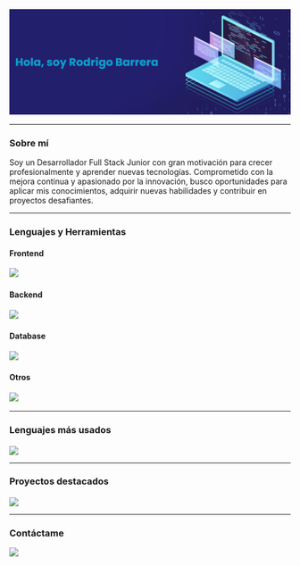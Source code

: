 <a href="#">
<img src="https://github.com/rod-barrera/rod-barrera/blob/main/banner.png" />
</a>

---

### Sobre mí

Soy un Desarrollador Full Stack Junior con gran motivación para crecer profesionalmente y aprender nuevas tecnologías. Comprometido con la mejora continua y apasionado por la innovación, busco oportunidades para aplicar mis conocimientos, adquirir nuevas habilidades y contribuir en proyectos desafiantes.

---

### Lenguajes y Herramientas
#### Frontend
<a href="#">
<img src="https://skillicons.dev/icons?i=js,react,bootstrap,html,css"  />
</a>

#### Backend
<a href="#">
<img src="https://skillicons.dev/icons?i=python,django,flask"  />
</a>

#### Database
<a href="#">
<img src="https://skillicons.dev/icons?i=postgresql,mysql"  />
</a>

#### Otros
<a href="#">
<img src="https://skillicons.dev/icons?i=nodejs,git,github"  />
</a>

---

### Lenguajes más usados
<a href="#">
<img align="center" src="https://github-readme-stats.vercel.app/api/top-langs/?username=rod-barrera&layout=compact"/>
</a>

---

### Proyectos destacados
<a href="https://github.com/rod-barrera/linkly">
<img align="center" src="https://github-readme-stats.vercel.app/api/pin/?username=rod-barrera&repo=linkly"/>
</a>

---

### Contáctame
<a href="https://www.linkedin.com/in/rod-barrera">
<img align="left" height="30px" src="https://img.shields.io/badge/Linkedin-blue?style=for-the-badge&logo=linkedin&logoColor=ffffff"/>
</a>
